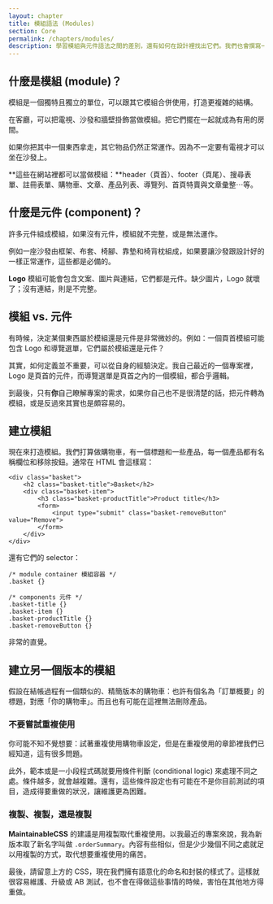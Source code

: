 ```yaml
---
layout: chapter
title: 模組語法 (Modules)
section: Core
permalink: /chapters/modules/
description: 學習模組與元件語法之間的差別，還有如何在設計裡找出它們。我們也會撰寫一些示範程式碼。
---
```


## 什麼是模組 (module)？

模組是一個獨特且獨立的單位，可以跟其它模組合併使用，打造更複雜的結構。

在客廳，可以把電視、沙發和牆壁掛飾當做模組。把它們擺在一起就成為有用的房間。

如果你把其中一個東西拿走，其它物品仍然正常運作。因為不一定要有電視才可以坐在沙發上。

**這些在網站裡都可以當做模組：**header（頁首）、footer（頁尾）、搜尋表單、註冊表單、購物車、文章、產品列表、導覽列、首頁特賣與文章彙整⋯等。

## 什麼是元件 (component)？

許多元件組成模組，如果沒有元件，模組就不完整，或是無法運作。

例如一座沙發由框架、布套、椅腳、靠墊和椅背枕組成，如果要讓沙發跟設計好的一樣正常運作，這些都是必備的。

**Logo** 模組可能會包含文案、圖片與連結，它們都是元件。缺少圖片，Logo 就壞了；沒有連結，則是不完整。

## 模組 vs. 元件

有時候，決定某個東西屬於模組還是元件是非常微妙的。例如：一個頁首模組可能包含 Logo 和導覽選單，它們屬於模組還是元件？

其實，如何定義並不重要，可以從自身的經驗決定。我自己最近的一個專案裡，Logo 是頁首的元件，而導覽選單是頁首之內的一個模組，都合乎邏輯。

到最後，只有**你**自己瞭解專案的需求，如果你自己也不是很清楚的話，把元件轉為模組，或是反過來其實也是頗容易的。

## 建立模組

現在來打造模組。我們打算做購物車，有一個標題和一些產品，每一個產品都有名稱欄位和移除按鈕。通常在 HTML 會這樣寫：

	<div class="basket">
	    <h2 class="basket-title">Basket</h2>
	    <div class="basket-item">
	        <h3 class="basket-productTitle">Product title</h3>
            <form>
                <input type="submit" class="basket-removeButton" value="Remove">
	        </form>
	    </div>
	</div>

還有它們的 selector：

	/* module container 模組容器 */
	.basket {}

	/* components 元件 */
	.basket-title {}
	.basket-item {}
	.basket-productTitle {}
	.basket-removeButton {}

非常的直覺。

## 建立另一個版本的模組

假設在結帳過程有一個類似的、精簡版本的購物車：也許有個名為「訂單概要」的標題，對應「你的購物車」。而且也有可能在這裡無法刪除產品。

### 不要嘗試重複使用

你可能不知不覺想要：試著重複使用購物車設定，但是在重複使用的章節裡我們已經知道，這有很多問題。

此外，範本或是一小段程式碼就要用條件判斷 (conditional logic) 來處理不同之處。條件越多，就會越複雜。還有，這些條件設定也有可能在不是你目前測試的項目，造成得要重做的狀況，讓維護更為困難。

### 複製、複製，還是複製

**MaintainableCSS** 的建議是用複製取代重複使用。以我最近的專案來說，我為新版本取了新名字叫做 `.orderSummary`。內容有些相似，但是少少幾個不同之處就足以用複製的方式，取代想要重複使用的痛苦。

最後，請留意上方的 CSS，現在我們擁有語意化的命名和封裝的樣式了。這樣就很容易維護、升級或 AB 測試，也不會在得做這些事情的時候，害怕在其他地方得重做。

